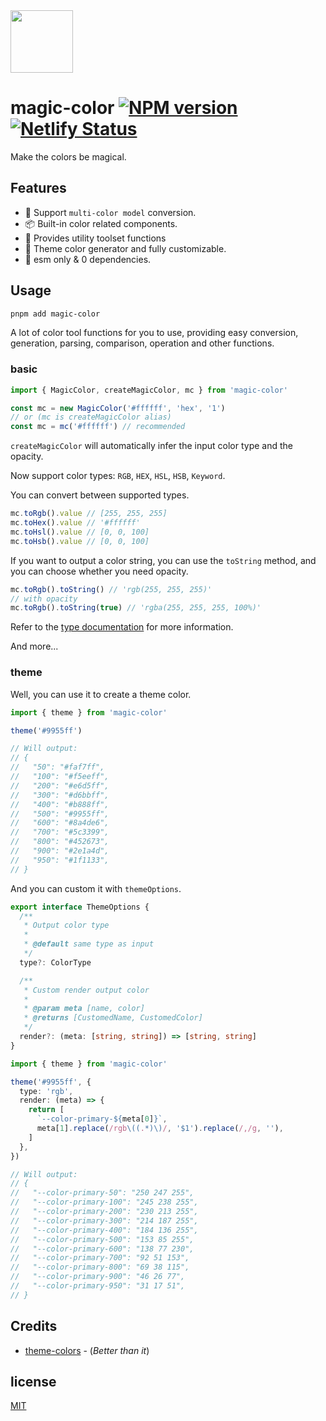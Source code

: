 <img src="https://raw.githubusercontent.com/zyyv/magic-color/main/public/logo.svg" style="width:100px;" />

# magic-color [![NPM version](https://img.shields.io/npm/v/magic-color?color=a1b858&label=)](https://www.npmjs.com/package/magic-color) [![Netlify Status](https://api.netlify.com/api/v1/badges/53ddaf28-1a23-40b2-8ed9-7ed65931744c/deploy-status)](https://app.netlify.com/sites/quiet-entremet-477970/deploys)

Make the colors be magical.

## Features

- 💫 Support `multi-color model` conversion.
- 📦 Built-in color related components.
- 🚀 Provides utility toolset functions
- 🦄 Theme color generator and fully customizable.
- 🥳 esm only & 0 dependencies.

## Usage

```bash
pnpm add magic-color
```

A lot of color tool functions for you to use, providing easy conversion, generation, parsing, comparison, operation and other functions.

### basic

```ts
import { MagicColor, createMagicColor, mc } from 'magic-color'

const mc = new MagicColor('#ffffff', 'hex', '1')
// or (mc is createMagicColor alias)
const mc = mc('#ffffff') // recommended
```

`createMagicColor` will automatically infer the input color type and the opacity.

Now support color types: `RGB`, `HEX`, `HSL`, `HSB`, `Keyword`.

You can convert between supported types.

```ts
mc.toRgb().value // [255, 255, 255]
mc.toHex().value // '#ffffff'
mc.toHsl().value // [0, 0, 100]
mc.toHsb().value // [0, 0, 100]
```

If you want to output a color string, you can use the `toString` method, and you can choose whether you need opacity.

```ts
mc.toRgb().toString() // 'rgb(255, 255, 255)'
// with opacity
mc.toRgb().toString(true) // 'rgba(255, 255, 255, 100%)'
```

Refer to the [type documentation](https://github.com/zyyv/magic-color/blob/main/src/core/types.ts) for more information.

And more...

### theme

Well, you can use it to create a theme color.

```ts
import { theme } from 'magic-color'

theme('#9955ff')

// Will output:
// {
//   "50": "#faf7ff",
//   "100": "#f5eeff",
//   "200": "#e6d5ff",
//   "300": "#d6bbff",
//   "400": "#b888ff",
//   "500": "#9955ff",
//   "600": "#8a4de6",
//   "700": "#5c3399",
//   "800": "#452673",
//   "900": "#2e1a4d",
//   "950": "#1f1133",
// }
```

And you can custom it with `themeOptions`.

```ts
export interface ThemeOptions {
  /**
   * Output color type
   *
   * @default same type as input
   */
  type?: ColorType

  /**
   * Custom render output color
   *
   * @param meta [name, color]
   * @returns [CustomedName, CustomedColor]
   */
  render?: (meta: [string, string]) => [string, string]
}
```

```ts
import { theme } from 'magic-color'

theme('#9955ff', {
  type: 'rgb',
  render: (meta) => {
    return [
      `--color-primary-${meta[0]}`,
      meta[1].replace(/rgb\((.*)\)/, '$1').replace(/,/g, ''),
    ]
  },
})

// Will output:
// {
//   "--color-primary-50": "250 247 255",
//   "--color-primary-100": "245 238 255",
//   "--color-primary-200": "230 213 255",
//   "--color-primary-300": "214 187 255",
//   "--color-primary-400": "184 136 255",
//   "--color-primary-500": "153 85 255",
//   "--color-primary-600": "138 77 230",
//   "--color-primary-700": "92 51 153",
//   "--color-primary-800": "69 38 115",
//   "--color-primary-900": "46 26 77",
//   "--color-primary-950": "31 17 51",
// }
```

## Credits

- [theme-colors](https://github.com/unjs/theme-colors) - (*Better than it*)

## license

[MIT](./LICENSE)
